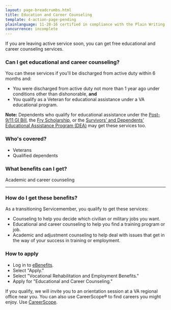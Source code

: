 ```yaml
---
layout: page-breadcrumbs.html
title: Education and Career Counseling
template: 4-action-page-pending
plainlanguage: 11-28-16 certified in compliance with the Plain Writing Act
concurrence: incomplete
---
```


If you are leaving active service soon, you can get free educational and career counseling services.

### Can I get educational and career counseling?

You can these services if you'll be discharged from active duty within 6 months and:
-	You were discharged from active duty not more than 1 year ago under conditions other than dishonorable, **and**
-	You qualify as a Veteran for educational assistance under a VA educational program. 

**Note:** Dependents who qualify for educational assistance under the [Post-9/11 GI Bill](/education/gi-bill/transfer), the [Fry Scholarship](/education/gi-bill/survivors-dependent-assistance/fry-scholarship/), or the [Survivors’ and Dependents’ Educational Assistance Program (DEA)](/education/gi-bill/survivors-dependent-assistance/dependents-education/) may get these services too. 

### Who's covered? 

- Veterans
- Qualified dependents 


### What benefits can I get? 

Academic and career counseling

-----

### How do I get these benefits? 

As a transitioning Servicemember, you qualify to get these services:

-	Counseling to help you decide which civilian or military jobs you want.
-	Educational and career counseling to help you find a training program or job.
-	Academic and adjustment counseling to help deal with issues that get in the way of your success in training or employment.

### How to apply

- Log in to [eBenefits](https://www.ebenefits.va.gov).
- Select "Apply."
- Select "Vocational Rehabilitation and Employment Benefits."
- Apply for "Educational and Career Counseling."

If you qualify, we will invite you to an orientation session at a VA regional office near you. You can also use CareerScope&reg; to find careers you might enjoy. Use [CareerScope](/education/tools-programs/careerscope/). 
